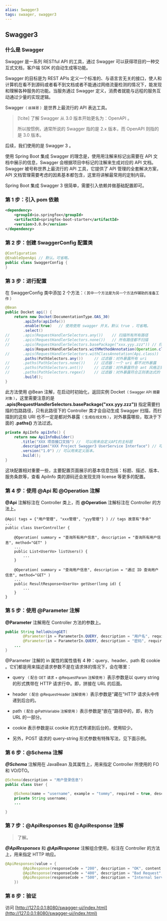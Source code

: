 ```yaml
---
alias: Swagger3
tags: swaager, swagger3
---
```


## Swagger3


### 什么是 Swagger

Swagger 是一系列 RESTful API 的工具，通过 Swagger 可以获得项目的⼀种交互式文档，客户端 SDK 的自动生成等功能。

Swagger 的目标是为 REST APIs 定义一个标准的、与语⾔言无关的接口，使人和计算机在看不到源码或者看不到文档或者不能通过网络流量检测的情况下，能发现和理解各种服务的功能。当服务通过 Swagger 定义，消费者就能与远程的服务互动通过少量的实现逻辑。

Swagger<small>（ 丝袜哥 ）</small>是世界上最流行的 API 表达工具。

> [!cite] 了解
> Swagger 从 3.0 版本开始更名为：OpenAPI 。
> 
> 所以按惯例，通常所说的 Swagger 指的是 2.x 版本，而 OpenAPI 则指的是 3.0 版本。

后续，我们使用的是 Swagger 3 。

使用 Spring Boot 集成 Swagger 的理念是，使用用注解来标记出需要在 API 文档中展示的信息，Swagger 会根据项目中标记的注解来生成对应的 API 文档。Swagger 被号称世界上最流行的 API 工具，它提供了 API 管理的全套解决方案，API 文档管理需要考虑的因素基本都包含，这里将讲解最常用的定制内容。

Spring Boot 集成 Swagger 3 很简单，需要引入依赖并做基础配置即可。

### 第 1 步：引入 pom 依赖

```xml
<dependency>
    <groupId>io.springfox</groupId>
    <artifactId>springfox-boot-starter</artifactId>
    <version>3.0.0</version>
</dependency>
```

### 第 2 步：创建 SwaggerConfig 配置类 

```java
@Configuration
@EnableOpenApi // 默认。可省略。
public class SwaggerConfig {
}
```

### 第 3 步：进行配置

在 SwaggerConfig 类中添加 2 个方法：<small>（ 其中一个方法是为另一个方法作辅助的准备工作 ）</small>

```java
@Bean
public Docket api() {
    return new Docket(DocumentationType.OAS_30)
        .apiInfo(apiInfo())
        .enable(true)   // 使用使用 swagger 开关。默认 true ，可省略。
        .select()
//      .apis(RequestHandlerSelectors.any())    // 扫描所有所有路径
//      .apis(RequestHandlerSelectors.none())   // 所有路径都不扫描
//      .apis(RequestHandlerSelectors.basePackage("xxx.yyy.zzz")) // 扫描指定包路径
        .apis(RequestHandlerSelectors.withMethodAnnotation(Operation.class))  // 以 @ApiOperation 注解为依据进行扫描
//      .apis(RequestHandlerSelectors.withClassAnnotation(Api.class))            // 以 @Api 注解为依据进行扫描
        .paths(PathSelectors.any())     // 过滤器：对外暴露所有 uri
//      .paths(PathSelectors.none())    // 过滤器：一个 uri 都不对外暴露
//      .paths(PathSelectors.ant())     // 过滤器：对外暴露符合 ant 风格正则表达式的 uri
//      .paths(PathSelectors.regex()    // 过滤器：对外暴露符合正则表达式的 uri
        .build();
}
```

此方法使用 @Bean 注解，在启动时初始化，返回实例 Docket<small>（ Swagger API 摘要对象 ）</small>，这里需要注意的是 **.apis(RequestHandlerSelectors.basePackage("xxx.yyy.zzz"))** 指定需要扫描的包路路径，只有此路径下的 Controller 类才会自动生成 Swagger 扫描，而扫描到的这些 URI 也不一定是都对外暴露<small>（ 生成在线文档 ）</small>，对外暴露哪些，取决于下面的 **.paths()** 方法过滤。

```java
private ApiInfo apiInfo() {
    return new ApiInfoBuilder()
       .title("XXX 项目接口文挡") //  可以用来自定义API的主标题
       .description("XXX Project Swagger3 UserService Interface") // 可以用来描述整体的API
       .version("1.0") // 可以用来定义版本。
       .build();
}
```

这块配置相对重要一些，主要配置页面展示的基本信息包括：标题、描述、版本、服务条款等，查看 ApiInfo 类的源码还会发现支持 license 等更多的配置。

### 第 4 步：使用 @Api 和 @Operation 注解

**@Api** 注解标注在 Controller 类上，而 **@Operation** 注解标注在 Controller 的方法上。

```java{1,5}
@Api( tags = {"用户管理", "xxx管理", "yyy管理"} ) // tags 故意有"多余"
...
public class UserController {

    @Operation( summary = "查询所有用户信息", description = "查询所有用户信息", method="GET" )
    ...
    public List<UserVo> listUsers() {
        ...
    }

    @Operation( summary = "查询用户信息", description = "通过 ID 查询用户信息", method="GET" )
    ...
    public ResultResponse<UserVo> getUser(long id) {
        ...
    }
}
```

### 第 5 步：使用 @Parameter 注解

**@Parameter** 注解用在 Controller 方法的参数上。

```java
public String helloUsingGET(
        @Parameter(in = ParameterIn.QUERY, description = "用户名", required = true) @RequestParam(value = "username") String username,
        @Parameter(in = ParameterIn.QUERY, description = "密码", required = true) @RequestParam(value = "password") String password) {
    ...
}
```

@Parameter 注解的 in 属性的属性值有 4 种：query、header、path 和 cookie 。它们都是用来描述请求参数不是在请求体的情况下，会在哪里：

- query <small>（ 配合 GET 请求 + @RequestParam 注解使用 ）</small>表示参数是以 query string 的形式携带在 HTTP 请求行中。即，拼接在 URL 的后面。

- header<small>（ 配合 @RequestHeader 注解使用 ）</small>表示参数是"藏在"HTTP 请求头中传递到后台的。

- path<small>（ 配合 @PathVariable 注解使用 ）</small>表示参数是"嵌在"路径中的，即，称为 URL 的一部分。

- cookie 表示参数是以 cookie 的方式传递到后台的，使用较少。

- 另外，POST 请求的 query-string 形式参数有特殊写法，见下面示例。


### 第 6 步：@Schema 注解

_**@Schema**_ 注解用在 JavaBean 及其属性上，用来指定 Controller 所使用的 FO 和 VO/DTO。

```java
@Schema(description = "用户登录信息")
public class User {

    @Schema(name = "username", example = "tommy", required = true, description = "用户名")
    private String username;
    ...

}
```

### 第 7 步：@ApiResponses 和 @ApiResponse 注解

> 了解。

_**@ApiResponses**_ 和 _**@ApiResponse**_ 注解组合使用，标注在 Controller 的方法上，用来指定 HTTP 响应。

```java
@ApiResponses(value = {
        @ApiResponse(responseCode = "200", description = "OK", content = @Content(mediaType = "application/json", schema = @Schema(implementation = String.class))),
        @ApiResponse(responseCode = "400", description = "Bad Request", content = @Content(mediaType = "application/json", schema = @Schema(implementation = Object.class))),
        @ApiResponse(responseCode = "500", description = "Internal Server Error", content = @Content(mediaType = "application/json", schema = @Schema(implementation = Object.class)))
    })
```

### 第 8 步：验证

访问 [http://127.0.0.1:8080/swagger-ui/index.html](http://127.0.0.1:8080/swagger-ui/index.html)





